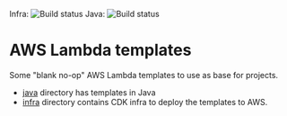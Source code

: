 Infra: ![Build status](https://github.com/pelaakso/aws-lambda-templates/actions/workflows/build-infra.yml/badge.svg?branch=main)
Java: ![Build status](https://github.com/pelaakso/aws-lambda-templates/actions/workflows/build-java.yml/badge.svg?branch=main)

# AWS Lambda templates

Some "blank no-op" AWS Lambda templates to use as base for projects.

* [java](./java) directory has templates in Java
* [infra](./infra) directory contains CDK infra to deploy the templates to AWS.
